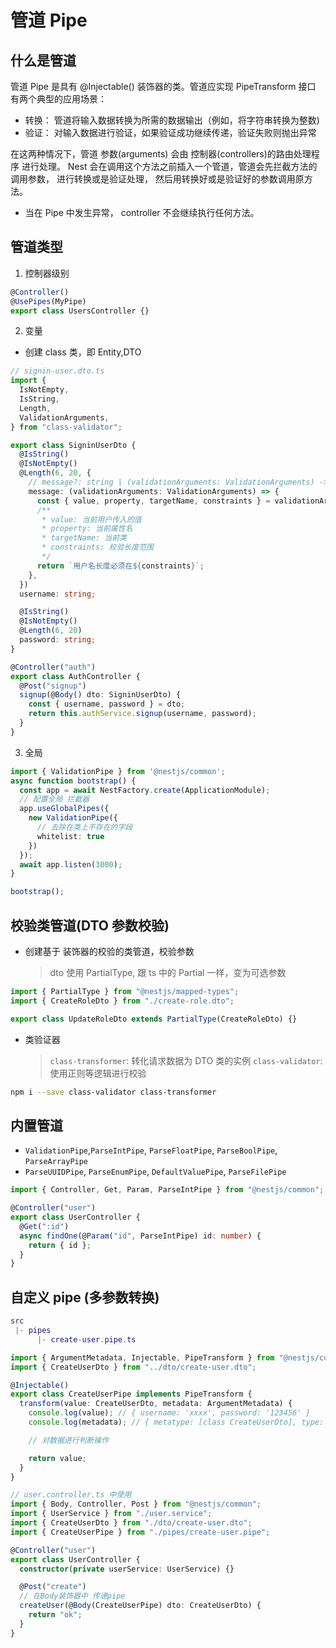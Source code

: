 # 管道 Pipe

## 什么是管道

管道 Pipe 是具有 @Injectable() 装饰器的类。管道应实现 PipeTransform 接口
有两个典型的应用场景：

- 转换： 管道将输入数据转换为所需的数据输出（例如，将字符串转换为整数)
- 验证： 对输入数据进行验证，如果验证成功继续传递，验证失败则抛出异常

在这两种情况下，管道 参数(arguments) 会由 控制器(controllers)的路由处理程序 进行处理。
Nest 会在调用这个方法之前插入一个管道，管道会先拦截方法的调用参数， 进行转换或是验证处理，
然后用转换好或是验证好的参数调用原方法。

- 当在 Pipe 中发生异常， controller 不会继续执行任何方法。

## 管道类型

1. 控制器级别

```ts
@Controller()
@UsePipes(MyPipe)
export class UsersController {}
```

2. 变量

- 创建 class 类，即 Entity,DTO

```ts
// signin-user.dto.ts
import {
  IsNotEmpty,
  IsString,
  Length,
  ValidationArguments,
} from "class-validator";

export class SigninUserDto {
  @IsString()
  @IsNotEmpty()
  @Length(6, 20, {
    // message?: string | (validationArguments: ValidationArguments) -> string
    message: (validationArguments: ValidationArguments) => {
      const { value, property, targetName, constraints } = validationArguments;
      /**
       * value: 当前用户传入的值
       * property: 当前属性名
       * targetName: 当前类
       * constraints: 校验长度范围
       */
      return `用户名长度必须在${constraints}`;
    },
  })
  username: string;

  @IsString()
  @IsNotEmpty()
  @Length(6, 20)
  password: string;
}
```

```ts
@Controller("auth")
export class AuthController {
  @Post("signup")
  signup(@Body() dto: SigninUserDto) {
    const { username, password } = dto;
    return this.authService.signup(username, password);
  }
}
```

3. 全局

```ts
import { ValidationPipe } from '@nestjs/common';
async function bootstrap() {
  const app = await NestFactory.create(ApplicationModule);
  // 配置全局 拦截器
  app.useGlobalPipes({
    new ValidationPipe({
      // 去除在类上不存在的字段
      whitelist: true
    })
  });
  await app.listen(3000);
}

bootstrap();
```

## 校验类管道(DTO 参数校验)

- 创建基于 装饰器的校验的类管道，校验参数
  > dto 使用 PartialType, 跟 ts 中的 Partial 一样，变为可选参数

```ts
import { PartialType } from "@nestjs/mapped-types";
import { CreateRoleDto } from "./create-role.dto";

export class UpdateRoleDto extends PartialType(CreateRoleDto) {}
```

- 类验证器
  > `class-transformer`: 转化请求数据为 DTO 类的实例
  > `class-validator`: 使用正则等逻辑进行校验

```sh
npm i --save class-validator class-transformer
```

## 内置管道

- `ValidationPipe`,`ParseIntPipe`, `ParseFloatPipe`, `ParseBoolPipe`, `ParseArrayPipe`
- `ParseUUIDPipe`, `ParseEnumPipe`, `DefaultValuePipe`, `ParseFilePipe`

```ts
import { Controller, Get, Param, ParseIntPipe } from "@nestjs/common";

@Controller("user")
export class UserController {
  @Get(":id")
  async findOne(@Param("id", ParseIntPipe) id: number) {
    return { id };
  }
}
```

## 自定义 pipe (多参数转换)

```lua
src
 |- pipes
      |- create-user.pipe.ts
```

```ts
import { ArgumentMetadata, Injectable, PipeTransform } from "@nestjs/common";
import { CreateUserDto } from "../dto/create-user.dto";

@Injectable()
export class CreateUserPipe implements PipeTransform {
  transform(value: CreateUserDto, metadata: ArgumentMetadata) {
    console.log(value); // { username: 'xxxx', password: '123456' }
    console.log(metadata); // { metatype: [class CreateUserDto], type: 'body', data: undefined }

    // 对数据进行判断操作

    return value;
  }
}

// user.controller.ts 中使用
import { Body, Controller, Post } from "@nestjs/common";
import { UserService } from "./user.service";
import { CreateUserDto } from "./dto/create-user.dto";
import { CreateUserPipe } from "./pipes/create-user.pipe";

@Controller("user")
export class UserController {
  constructor(private userService: UserService) {}

  @Post("create")
  // 在Body装饰器中 传递pipe
  createUser(@Body(CreateUserPipe) dto: CreateUserDto) {
    return "ok";
  }
}
```
